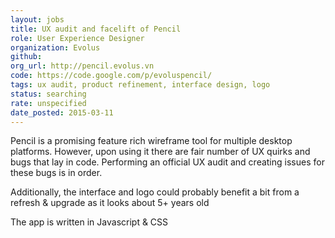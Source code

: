```yaml
---
layout: jobs
title: UX audit and facelift of Pencil
role: User Experience Designer
organization: Evolus
github:
org_url: http://pencil.evolus.vn
code: https://code.google.com/p/evoluspencil/
tags: ux audit, product refinement, interface design, logo
status: searching
rate: unspecified
date_posted: 2015-03-11
---
```


Pencil is a promising feature rich wireframe tool for multiple desktop platforms. However, upon using it there are fair number of UX quirks and bugs that lay in code. Performing an official UX audit and creating issues for these bugs is in order.

Additionally, the interface and logo could probably benefit a bit from a refresh & upgrade as it looks about 5+ years old

The app is written in Javascript & CSS
